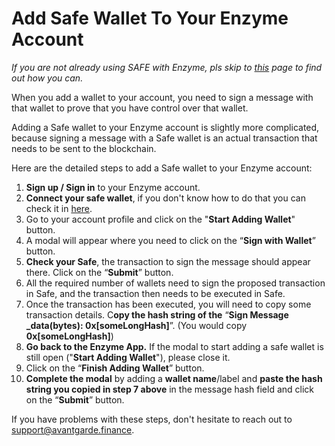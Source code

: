 # Add Safe Wallet To Your Enzyme Account

_If you are not already using SAFE with Enzyme, pls skip to_ [_this_](../../general-info/vaults-for-organisations/) _page to find out how you can._

When you add a wallet to your account, you need to sign a message with that wallet to prove that you have control over that wallet.

Adding a Safe wallet to your Enzyme account is slightly more complicated, because signing a message with a Safe wallet is an actual transaction that needs to be sent to the blockchain.

Here are the detailed steps to add a Safe wallet to your Enzyme account:

1. **Sign up / Sign in** to your Enzyme account.
2. **Connect your safe wallet**, if you don't know how to do that you can check it in [here](https://docs.enzyme.finance/managers/vaults-for-organisations).
3. Go to your account profile and click on the "**Start Adding Wallet**" button.
4. A modal will appear where you need to click on the “**Sign with Wallet**” button.
5. **Check your Safe**, the transaction to sign the message should appear there. Click on the “**Submit**” button.
6. All the required number of wallets need to sign the proposed transaction in Safe, and the transaction then needs to be executed in Safe.
7. Once the transaction has been executed, you will need to copy some transaction details. C**opy the hash string of the** “**Sign Message \_data(bytes): 0x\[someLongHash]**”. (You would copy **0x\[someLongHash]**)
8. **Go back to the Enzyme App.** If the modal to start adding a safe wallet is still open ("**Start Adding Wallet**"), please close it.
9. Click on the “**Finish Adding Wallet**” button.
10. **Complete the modal** by adding a **wallet name**/label and **paste the hash string you copied in step 7 above** in the message hash field and click on the “**Submit**” button.

If you have problems with these steps, don't hesitate to reach out to [support@avantgarde.finance](mailto:support@avantgarde.finance).
